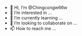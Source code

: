 - 👋 Hi, I’m @Chingcongw66w
- 👀 I’m interested in ...
- 🌱 I’m currently learning ...
- 💞️ I’m looking to collaborate on ...
- 📫 How to reach me ...

<!---
Chingcongw66w/Chingcongw66w is a ✨ special ✨ repository because its `README.md` (this file) appears on your GitHub profile.
You can click the Preview link to take a look at your changes.
--->
